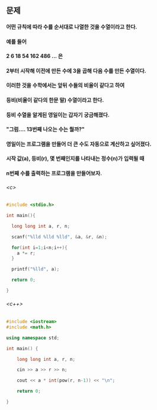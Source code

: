 
## 문제
#### 어떤 규칙에 따라 수를 순서대로 나열한 것을 수열이라고 한다.

#### 예를 들어
#### 2 6 18 54 162 486 ... 은
#### 2부터 시작해 이전에 만든 수에 3을 곱해 다음 수를 만든 수열이다.

#### 이러한 것을 수학에서는 앞뒤 수들의 비율이 같다고 하여
#### 등비(비율이 같다의 한문 말) 수열이라고 한다.

#### 등비 수열을 알게된 영일이는 갑자기 궁금해졌다.

#### "그럼.... 13번째 나오는 수는 뭘까?"

#### 영일이는 프로그램을 만들어 더 큰 수도 자동으로 계산하고 싶어졌다.


#### 시작 값(a), 등비(r), 몇 번째인지를 나타내는 정수(n)가 입력될 때
#### n번째 수를 출력하는 프로그램을 만들어보자.

###### \<c\>
```c
#include <stdio.h>

int main(){

  long long int a, r, n;

  scanf("%lld %lld %lld", &a, &r, &n);

  for(int i=1;i<n;i++){
    a *= r;
  }

  printf("%lld", a);

  return 0;

}
```

###### \<c++\>
```c++
#include <iostream>
#include <math.h>

using namespace std;

int main() {

	long long int a, r, n;

	cin >> a >> r >> n;

	cout << a * int(pow(r, n-1)) << "\n";

	return 0;

}
```

